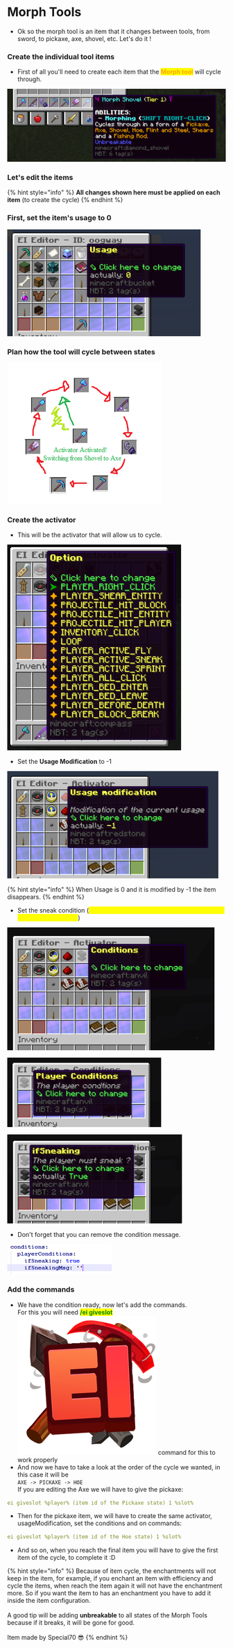 # Morph Tools

* Ok so the morph tool is an item that it changes between tools, from sword, to pickaxe, axe, shovel, etc. Let's do it !

### Create the individual tool items

* First of all you'll need to create each item that the <mark style="color:orange;">**Morph tool**</mark> will cycle through.

![](<../../../.gitbook/assets/image (297).png>)

### Let's edit the items

{% hint style="info" %}
**All changes shown here must be applied on each item** (to create the cycle)
{% endhint %}

### First, set the item's usage to 0

![](<../../../.gitbook/assets/image (333).png>)

### Plan how the tool will cycle between states

![](<../../../.gitbook/assets/image (196).png>)

### Create the activator

* This will be the activator that will allow us to cycle.

![](<../../../.gitbook/assets/image (91).png>)

* Set the **Usage Modification** to -1

![](<../../../.gitbook/assets/image (121).png>)

{% hint style="info" %}
When Usage is 0 and it is modified by -1 the item disappears.
{% endhint %}

* Set the sneak condition (<mark style="color:yellow;">**In this example we want the cycle starts when SHIFT+RIGHT CLICK**</mark>)

![](<../../../.gitbook/assets/image (173).png>)

![](<../../../.gitbook/assets/image (103).png>)

![](<../../../.gitbook/assets/image (87).png>)

* Don't forget that you can remove the condition message.

![](<../../../.gitbook/assets/image (395).png>)

### Add the commands

* We have the condition ready, now let's add the commands.\
  For this you will need <mark style="color:green;">**/ei giveslot**</mark> <img src="../../../.gitbook/assets/Executable Items Color3.png" alt="" data-size="line"> command for this to work properly&#x20;
* And now we have to take a look at the order of the cycle we wanted, in this case it will be\
  `AXE -> PICKAXE -> HOE`\
  If you are editing the Axe we will have to give the pickaxe:

```yaml
ei giveslot %player% (item id of the Pickaxe state) 1 %slot%
```

* Then for the pickaxe item, we will have to create the same activator, usageModification, set the conditions and on commands:

```yaml
ei giveslot %player% (item id of the Hoe state) 1 %slot%
```

* And so on, when you reach the final item you will have to give the first item of the cycle, to complete it :D&#x20;

{% hint style="info" %}
Because of item cycle, the enchantments will not keep in the item, for example, if you enchant an item with efficiency and cycle the items, when reach the item again it will not have the enchantment more. So if you want the item to has an enchantment you have to add it inside the item configuration.\
\
A good tip will be adding **unbreakable** to all states of the Morph Tools because if it breaks, it will be gone for good.\
\
Item made by Special70 😎
{% endhint %}
